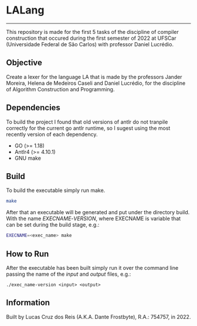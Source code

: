 # LALang
--------
This repository is made for the first 5 tasks of the discipline of compiler
construction that occured during the first semester of 2022 at UFSCar
(Universidade Federal de São Carlos) with professor Daniel Lucrédio.

## Objective
Create a lexer for the language LA that is made by the professors
Jander Moreira, Helena de Medeiros Caseli and Daniel Lucrédio, for the
discipline of Algorithm Construction and Programming.

## Dependencies
To build the project I found that old versions of antlr do not tranpile
correctly for the current go antlr runtime, so I sugest using the most recently
version of each dependency.
- GO (>= 1.18)
- Antlr4 (>= 4.10.1)
- GNU make

## Build
To build the executable simply run make.
```bash
make
```
After that an executable will be generated and put under the directory build.
With the name *EXECNAME*-*VERSION*, where EXECNAME is variable that can be set
during the build stage, e.g.:
```bash
EXECNAME=<exec_name> make
```

## How to Run
After the executable has been built simply run it over the command line passing
the name of the *input* and *output* files, e.g.:
```
./exec_name-version <input> <output>
```

## Information
Built by Lucas Cruz dos Reis (A.K.A. Dante Frostbyte), R.A.: 754757, in 2022.
